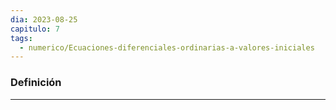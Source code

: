 ```yaml
---
dia: 2023-08-25
capitulo: 7
tags:
  - numerico/Ecuaciones-diferenciales-ordinarias-a-valores-iniciales
---
```

### Definición
---
